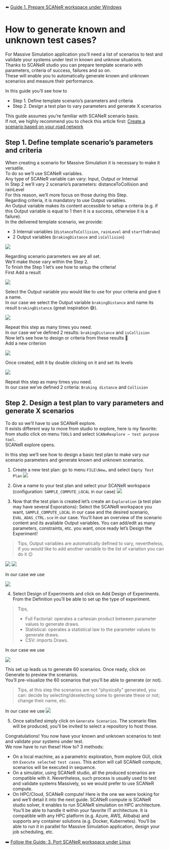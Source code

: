 :arrow_left: [Guide 1. Prepare SCANeR workspace under Windows](HT_Prepare_SCANeR_workspace_under_Windows.md)

# How to generate known and unknown test cases?

For Massive Simulation application you’ll need a list of scenarios to test and validate your systems under test in known and unknow situations.  
Thanks to SCANeR studio you can prepare template scenario with parameters, criteria of success, failures and so on.  
These will enable you to automatically generate known and unknown scenarios and measure their performance.  

In this guide you’ll see how to
- Step 1.	Define template scenario’s parameters and criteria
- Step 2.	Design a test plan to vary parameters and generate X scenarios

This guide assumes you’re familiar with SCANeR scenario basis.  
If not, we highly recommend you to check this article first: [Create a scenario based on your road network](../HT_Create_your_first_test_case/HT_Create_your_first_test_case.md)

## Step 1. Define template scenario’s parameters and criteria

When creating a scenario for Massive Simulation it is necessary to make it versatile.  
To do so we’ll use SCANeR variables.  
Any type of SCANeR variable can vary: Input, Output or Internal  
In Step 2 we’ll vary 2 scenario’s parameters: distanceToCollision and rainLevel  
For this reason, we’ll more focus on those during this Step.  
Regarding criteria, it is mandatory to use Output variables.  
An Output variable makes its content accessible to setup a criteria (e.g. if this Output variable is equal to 1 then it is a success, otherwise it is a failure).  
In the delivered template scenario, we provide:
* 3 Internal variables (`distanceToCollision`, `rainLevel` and `startToBrake`)
* 2 Output variables (`brakingDistance` and `isCollision`)

![](./assets/Variables.png)

Regarding scenario parameters we are all set.  
We’ll make those vary within the Step 2.  
To finish the Step 1 let’s see how to setup the criteria!  
First Add a result  

![](./assets/AddResults.png)

Select the Output variable you would like to use for your criteria and give it a name.  
In our case we select the Output variable `brakingDistance` and name its result `brakingDistance` (great inspiration 😅).

![](./assets/LinkEdition.png)

Repeat this step as many times you need.  
In our case we’ve defined 2 results: `brakingDistance` and `isCollision`  
Now let’s see how to design or criteria from these results 🤔  
Add a new criterion  

![](./assets/AddCriterion.png)

Once created, edit it by double clicking on it and set its levels  

![](./assets/EditCriterion.png)

Repeat this step as many times you need.  
In our case we’ve defined 2 criteria: `Braking distance` and `Collision`  

## Step 2. Design a test plan to vary parameters and generate X scenarios

To do so we’ll have to use SCANeR explore.  
It exists different way to move from studio to explore, here is my favorite: from studio click on menu `TOOLS` and select `SCANeRexplore – test purpose tool`.  
SCANeR explore opens. 

In this step we’ll see how to design a basic test plan to make vary our scenario parameters and generate known and unknown scenarios.  

1. Create a new test plan: go to menu `FILE\New…` and select `Empty Test Plan`
![](./assets/NewTesPlan.png)

2. Give a name to your test plan and select your SCANeR workspace (configuration: `SAMPLE_COMPUTE_LOCAL` in our case)
![](./assets/NewTesPlan2.png)

3. Now that the test plan is created let’s create an `Exploration` (a test plan may have several Exporations): Select the SCANeR workspace you want, `SAMPLE_COMPUTE_LOCAL` in our case and the desired scenario, `EVAL_ADAS_CTRL.sce` in our case. You’ll have an overview of the scenario content and its available Output variables. You can add/edit as many parameters, constraints, etc. you want, once ready let’s Design the Experiment!

> Tips, Output variables are automatically defined to vary, nevertheless, if you would like to add another variable to the list of variation you can do it 😉

![](./assets/ScenarioSelection.png)
![](./assets/NewExploration.png)

In our case we use

![](./assets/Parameters.png)

4. Select Design of Experiments and click on Add Design of Experiments. From the Definition you’ll be able to set up the type of experiment.

> Tips,
> * Full Factorial: operates a cartesian product between parameter values to generate draws.
> * Statistical: operates a statistical law to the parameter values to generate draws.
> * CSV: imports Draws.

In our case we use

![](./assets/DoE.png)

This set up leads us to generate 60 scenarios. 
Once ready, click on Generate to preview the scenarios.  
You’ll pre-visualize the 60 scenarios that you’ll be able to generate (or not).  

> Tips, at this step the scenarios are not “physically” generated, you can: decide by selecting/deselecting some to generate these or not; change their name, etc.

In our case we use
![](./assets/DoE2.png)

5. Once satisfied simply click on `Generate Scenarios`. The scenario files will be produced, you’ll be invited to select a repository to host those.

Congratulations! You now have your known and unknown scenarios to test and validate your systems under test.  
We now have to run these! How to? 3 methods:
* On a local machine, as a parametric exploration, from explore GUI, click on `Execute selected test cases`. This action will call SCANeR compute, scenarios will be executed in sequence.
* On a simulator, using SCANeR studio, all the produced scenarios are compatible with it. Nevertheless, such process is usually used to test and validate systems Massively, so we would prefer to use SCANeR compute.
* On HPC/Cloud, SCANeR compute! Here is the one we were looking for and we’ll detail it into the next guide. SCANeR compute is SCANeR studio solver, it enables to run SCANeR simulation on HPC architecture. You’ll be able to handle it within your favorite IT architecture. It is compatible with any HPC platform (e.g. Azure, AWS, Alibaba) and supports any container solutions (e.g. Docker, Kubernetes). You’ll be able to run it in parallel for Massive Simulation application, design your job scheduling, etc.

:arrow_right: [Follow the Guide: 3. Port SCANeR workspace under Linux](HT_Port_SCANeR_workspace_under_Linux.md)


